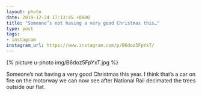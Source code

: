 ```yaml
---
layout: photo
date: 2019-12-24 17:13:45 +0000
title: "Someone’s not having a very good Christmas this…"
type: post
tags:
- instagram
instagram_url: https://www.instagram.com/p/B6doz5FpYxT/
---
```


{% picture u-photo img/B6doz5FpYxT.jpg %}

Someone’s not having a very good Christmas this year. I think that’s a car on fire on the motorway we can now see after National Rail decimated the trees outside our flat.
